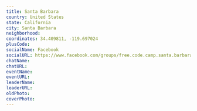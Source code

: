 ```yaml
---
title: Santa Barbara
country: United States
state: California
city: Santa Barbara
neighborhood: 
coordinates: 34.409811, -119.697024
plusCode:
socialName: Facebook
socialURL: https://www.facebook.com/groups/free.code.camp.santa.barbara
chatName:
chatURL:
eventName:
eventURL:
leaderName:
leaderURL:
oldPhoto: 
coverPhoto:
---
```

